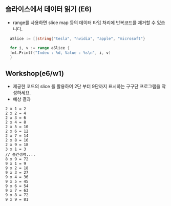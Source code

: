 ## 슬라이스에서 데이터 읽기 (E6)
* range를 사용하면 slice map 등의 데이터 타입 처리에 반복코드를 제거할 수 있습니다.
```go
  aSlice := []string{"tesla", "nvidia", "apple", "microsoft"}

  for i, v := range aSlice {
  fmt.Printf("Index : %d, Value : %s\n", i, v)
  }
```

## Workshop(e6/w1)
* 제공한 코드의 slice 를 활용하여  2단 부터 9단까지 표시하는 구구단 프로그램을 작성하세요.
* 예상 결과
```
2 x 1 = 2 
2 x 2 = 4 
2 x 3 = 6 
2 x 4 = 8 
2 x 5 = 10 
2 x 6 = 12 
2 x 7 = 14 
2 x 8 = 16 
2 x 9 = 18 
3 x 1 = 3 
// 중간생략....
8 x 9 = 72 
9 x 1 = 9 
9 x 2 = 18 
9 x 3 = 27 
9 x 4 = 36 
9 x 5 = 45 
9 x 6 = 54 
9 x 7 = 63 
9 x 8 = 72 
9 x 9 = 81 
```
